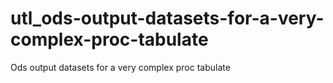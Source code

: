 # utl_ods-output-datasets-for-a-very-complex-proc-tabulate
Ods output datasets for a very complex proc tabulate 
